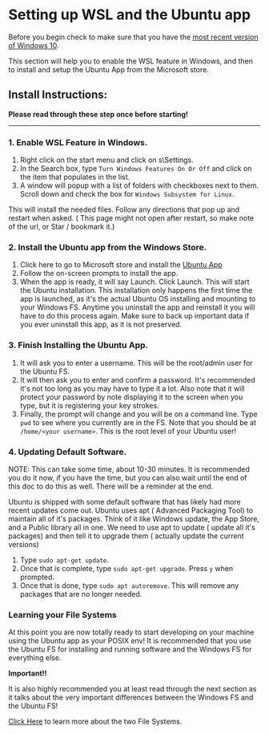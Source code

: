 # Setting up WSL and the Ubuntu app

Before you begin check to make sure that you have the [most recent version of Windows 10](https://support.microsoft.com/en-us/help/4028685/windows-10-get-the-update).

This section will help you to enable the WSL feature in Windows, and then to install and setup the Ubuntu App from the Microsoft store. 

## Install Instructions:

**Please read through these step once before starting!**

---
### 1. Enable WSL Feature in Windows.

1. Right click on the start menu and click on s\Settings.
2. In the Search box, type `Turn Windows Features On Or Off` and click on the item that populates in the list.
3. A window will popup with a list of folders with checkboxes next to them. Scroll down and check the box for `Windows Subsystem for Linux`.

This will install the needed files. Follow any directions that pop up and restart when asked. ( This page might not open after restart, so make note of the url, or Star / bookmark it.)

### 2. Install the Ubuntu app from the Windows Store.

1. Click here to go to Microsoft store and install the [Ubuntu App](https://www.microsoft.com/en-us/store/p/ubuntu/9nblggh4msv6?activetab=pivot%3aoverviewtab)
1. Follow the on-screen prompts to install the app. 
1. When the app is ready, it will say Launch. Click Launch. This will start the Ubuntu installation. This installation only happens the first time the app is launched, as it's the actual Ubuntu OS installing and mounting to your Windows FS. Anytime you uninstall the app and reinstall it you will have to do this process again. Make sure to back up important data if you ever uninstall this app, as it is not preserved. 

### 3. Finish Installing the Ubuntu App.

1. It will ask you to enter a username. This will be the root/admin user for the Ubuntu FS. 
1. It will then ask you to enter and confirm a password. It's recommended it's not too long as you may have to type it a lot. Also note that it will protect your password by note displaying it to the screen when you type, but it is registering your key strokes.
1. Finally, the prompt will change and you will be on a command line. Type `pwd` to see where you currently are in the FS. Note that you should be at `/home/<your username>`. This is the root level of your Ubuntu user!

### 4. Updating Default Software.

NOTE: This can take some time, about 10-30 minutes. It is recommended you do it now, if you have the time, but you can also wait until the end of this doc to do this as well. There will be a reminder at the end.

Ubuntu is shipped with some default software that has likely had more recent updates come out. Ubuntu uses apt ( Advanced Packaging  Tool) to maintain all of it's packages. Think of it like Windows update, the App Store, and a Public library all in one. We need to use apt to update ( update all it's packages) and then tell it to upgrade them ( actually update the current versions)

1. Type `sudo apt-get update`.
1. Once that is complete, type `sudo apt-get upgrade`. Press `y` when prompted. 
1. Once that is done, type `sudo apt autoremove`. This will remove any packages that are no longer needed.

### Learning your File Systems

At this point you are now totally ready to start developing on your machine using the Ubuntu app as your POSIX env! It is recommended that you use the Ubuntu FS for installing and running software and the Windows FS for everything else.

**Important!!**

It is also highly recommended you at least read through the next section as it talks about the very important differences between the Windows FS and the Ubuntu FS! 

[Click Here](./03_understanding_the_file_systems.md) to learn more about the two File Systems.
